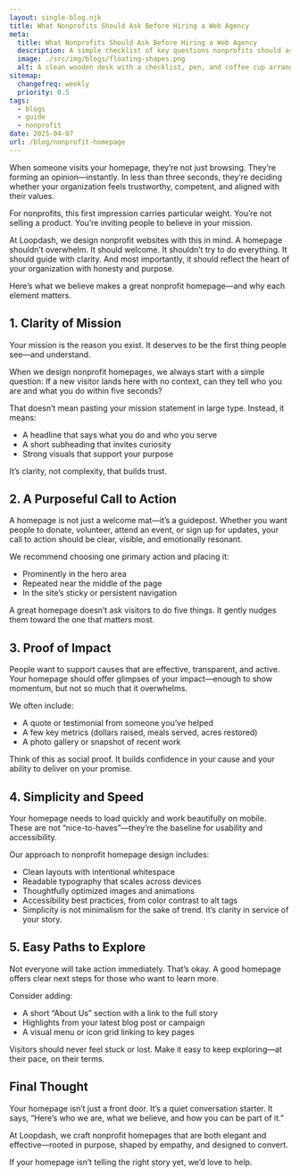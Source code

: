 ```yaml
---
layout: single-blog.njk
title: What Nonprofits Should Ask Before Hiring a Web Agency  
meta:
  title: What Nonprofits Should Ask Before Hiring a Web Agency  
  description: A simple checklist of key questions nonprofits should ask before hiring a web agency, covering timelines, budgets, platform choice, and support.  
  image: ./src/img/blogs/floating-shapes.png
  alt: A clean wooden desk with a checklist, pen, and coffee cup arranged neatly beside a laptop.
sitemap:
  changefreq: weekly  
  priority: 0.5  
tags:
  - blogs  
  - guide  
  - nonprofit  
date: 2025-04-07
url: /blog/nonprofit-homepage
---
```


When someone visits your homepage, they’re not just browsing. They’re forming an opinion—instantly. In less than three seconds, they’re deciding whether your organization feels trustworthy, competent, and aligned with their values.

For nonprofits, this first impression carries particular weight. You’re not selling a product. You’re inviting people to believe in your mission.

At Loopdash, we design nonprofit websites with this in mind. A homepage shouldn’t overwhelm. It should welcome. It shouldn’t try to do everything. It should guide with clarity. And most importantly, it should reflect the heart of your organization with honesty and purpose.

Here’s what we believe makes a great nonprofit homepage—and why each element matters.

## 1. Clarity of Mission
Your mission is the reason you exist. It deserves to be the first thing people see—and understand.

When we design nonprofit homepages, we always start with a simple question: If a new visitor lands here with no context, can they tell who you are and what you do within five seconds?

That doesn’t mean pasting your mission statement in large type. Instead, it means:

- A headline that says what you do and who you serve
- A short subheading that invites curiosity
- Strong visuals that support your purpose

It’s clarity, not complexity, that builds trust.

## 2. A Purposeful Call to Action
A homepage is not just a welcome mat—it’s a guidepost. Whether you want people to donate, volunteer, attend an event, or sign up for updates, your call to action should be clear, visible, and emotionally resonant.

We recommend choosing one primary action and placing it:

- Prominently in the hero area
- Repeated near the middle of the page
- In the site’s sticky or persistent navigation

A great homepage doesn’t ask visitors to do five things. It gently nudges them toward the one that matters most.

## 3. Proof of Impact
People want to support causes that are effective, transparent, and active. Your homepage should offer glimpses of your impact—enough to show momentum, but not so much that it overwhelms.

We often include:
- A quote or testimonial from someone you’ve helped
- A few key metrics (dollars raised, meals served, acres restored)
- A photo gallery or snapshot of recent work

Think of this as social proof. It builds confidence in your cause and your ability to deliver on your promise.

## 4. Simplicity and Speed
Your homepage needs to load quickly and work beautifully on mobile. These are not “nice-to-haves”—they’re the baseline for usability and accessibility.

Our approach to nonprofit homepage design includes:

- Clean layouts with intentional whitespace
- Readable typography that scales across devices
- Thoughtfully optimized images and animations
- Accessibility best practices, from color contrast to alt tags
- Simplicity is not minimalism for the sake of trend. It’s clarity in service of your story.

## 5. Easy Paths to Explore
Not everyone will take action immediately. That’s okay. A good homepage offers clear next steps for those who want to learn more.

Consider adding:
- A short “About Us” section with a link to the full story
- Highlights from your latest blog post or campaign
- A visual menu or icon grid linking to key pages

Visitors should never feel stuck or lost. Make it easy to keep exploring—at their pace, on their terms.

## Final Thought
Your homepage isn’t just a front door. It’s a quiet conversation starter. It says, “Here’s who we are, what we believe, and how you can be part of it.”

At Loopdash, we craft nonprofit homepages that are both elegant and effective—rooted in purpose, shaped by empathy, and designed to convert.

If your homepage isn’t telling the right story yet, we’d love to help.


